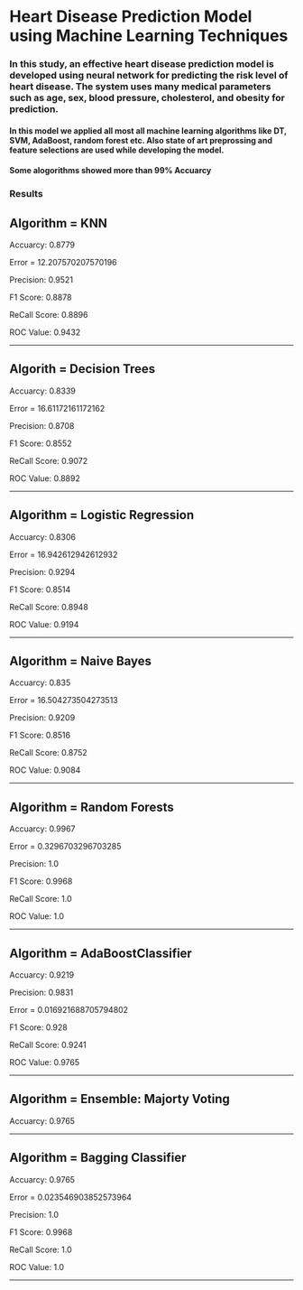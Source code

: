 # Heart Disease Prediction Model using Machine Learning Techniques
### In this study, an effective heart disease prediction model is developed using neural network for predicting the risk level of heart disease. The system uses many medical parameters such as age, sex, blood pressure, cholesterol, and obesity for prediction.
#### In this model we applied all most all machine learning algorithms like DT, SVM, AdaBoost, random forest etc. Also state of art preprossing and feature selections are used while developing the model.

#### Some alogorithms showed more than 99% Accuarcy

### Results

## Algorithm =  KNN 

Accuarcy: 0.8779

Error = 12.207570207570196

Precision: 0.9521

F1 Score: 0.8878

ReCall Score: 0.8896

ROC Value: 0.9432

 -------------------------------------------------------

## Algorith =  Decision Trees

Accuarcy: 0.8339

Error = 16.61172161172162

Precision: 0.8708

F1 Score: 0.8552

ReCall Score: 0.9072

ROC Value: 0.8892

 -------------------------------------------------------

## Algorithm =  Logistic Regression

Accuarcy: 0.8306

Error = 16.942612942612932

Precision: 0.9294

F1 Score: 0.8514

ReCall Score: 0.8948

ROC Value: 0.9194

 -------------------------------------------------------

## Algorithm =  Naive Bayes

Accuarcy: 0.835

Error = 16.504273504273513

Precision: 0.9209

F1 Score: 0.8516

ReCall Score: 0.8752

ROC Value: 0.9084

 -------------------------------------------------------

## Algorithm =  Random Forests

Accuarcy: 0.9967

Error = 0.3296703296703285

Precision: 1.0

F1 Score: 0.9968

ReCall Score: 1.0

ROC Value: 1.0

 -------------------------------------------------------

## Algorithm =  AdaBoostClassifier

Accuarcy: 0.9219

Precision: 0.9831

Error = 0.016921688705794802

F1 Score: 0.928

ReCall Score: 0.9241

ROC Value: 0.9765

 -------------------------------------------------------

## Algorithm =  Ensemble: Majorty Voting

Accuarcy: 0.9765

 -------------------------------------------------------

## Algorithm =  Bagging Classifier

Accuarcy: 0.9765

Error = 0.023546903852573964

Precision: 1.0

F1 Score: 0.9968

ReCall Score: 1.0

ROC Value: 1.0

 -------------------------------------------------------
